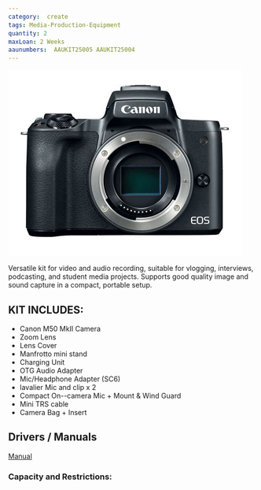```yaml
---
category:  create
tags: Media-Production-Equipment
quantity: 2
maxLoan: 2 Weeks
aaunumbers:  AAUKIT25005 AAUKIT25004
---
```

![Media Production Camera Kit](/assets/images/equip/Canon_EOS_M50_black_06.jpg)

Versatile kit for video and audio recording, suitable for vlogging, interviews, podcasting, and student media projects. Supports good quality image and sound capture in a compact, portable setup.
## KIT INCLUDES:
-  Canon M50 MkII Camera
-  Zoom Lens
- Lens Cover
- Manfrotto mini stand
- Charging Unit
- OTG Audio Adapter
- Mic/Headphone Adapter (SC6)
- lavalier Mic and clip x 2
- Compact On--camera Mic + Mount & Wind Guard
- Mini TRS cable
- Camera Bag + Insert

## Drivers / Manuals
[Manual](https://www.usa.canon.com/support/p/eos-m50-mark-ii?srsltid=AfmBOor38O90rJ90KGCT_J3_MF9SMDCtCVLBqBo_Ebdrt919i8Jg581b)



### Capacity and Restrictions:
